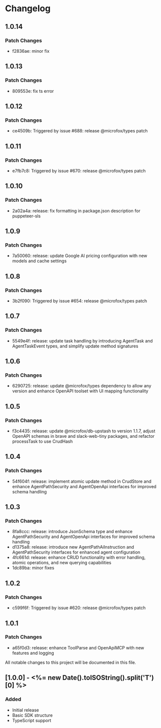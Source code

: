 # Changelog

## 1.0.14

### Patch Changes

- f2836ae: minor fix

## 1.0.13

### Patch Changes

- 809553e: fix ts error

## 1.0.12

### Patch Changes

- ce4509b: Triggered by issue #688: release @microfox/types patch

## 1.0.11

### Patch Changes

- e7fb7c8: Triggered by issue #670: release @microfox/types patch

## 1.0.10

### Patch Changes

- 2a02a4a: release: fix formatting in package.json description for puppeteer-sls

## 1.0.9

### Patch Changes

- 7a50060: release: update Google AI pricing configuration with new models and cache settings

## 1.0.8

### Patch Changes

- 3b2f090: Triggered by issue #654: release @microfox/types patch

## 1.0.7

### Patch Changes

- 5549e4f: release: update task handling by introducing AgentTask and AgentTaskEvent types, and simplify update method signatures

## 1.0.6

### Patch Changes

- 6290725: release: update @microfox/types dependency to allow any version and enhance OpenAPI toolset with UI mapping functionality

## 1.0.5

### Patch Changes

- f3c4435: release: update @microfox/db-upstash to version 1.1.7, adjust OpenAPI schemas in brave and slack-web-tiny packages, and refactor processTask to use CrudHash

## 1.0.4

### Patch Changes

- 54f604f: release: implement atomic update method in CrudStore and enhance AgentPathSecurity and AgentOpenApi interfaces for improved schema handling

## 1.0.3

### Patch Changes

- 8fa8ccc: release: introduce JsonSchema type and enhance AgentPathSecurity and AgentOpenApi interfaces for improved schema handling
- d1375a8: release: introduce new AgentPathAiInstruction and AgentPathSecurity interfaces for enhanced agent configuration
- 4fc661d: release: enhance CRUD functionality with error handling, atomic operations, and new querying capabilities
- 1dc89ba: minor fixes

## 1.0.2

### Patch Changes

- c599f6f: Triggered by issue #620: release @microfox/types patch

## 1.0.1

### Patch Changes

- a65f0d3: release: enhance ToolParse and OpenApiMCP with new features and logging

All notable changes to this project will be documented in this file.

## [1.0.0] - <%= new Date().toISOString().split('T')[0] %>

### Added

- Initial release
- Basic SDK structure
- TypeScript support

<!-- Add your changes here using this format:

## [1.1.0] - YYYY-MM-DD

### Added
- New feature

### Changed
- Updated feature

### Fixed
- Bug fix

### Removed
- Deprecated feature
-->
